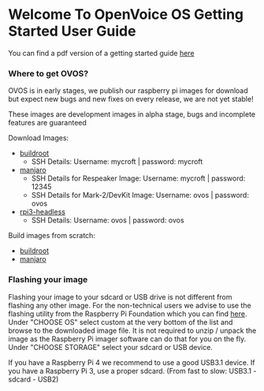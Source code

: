 # Welcome To OpenVoice OS Getting Started User Guide

You can find a pdf version of a getting started guide [here](https://github.com/OpenVoiceOS/ovos_assets/raw/master/printables/device-getting-started-guide.pdf)

### Where to get OVOS?

OVOS is in early stages, we publish our raspberry pi images for download but expect new bugs and new fixes on every release, we are not yet stable!

These images are development images in alpha stage, bugs and incomplete features are guaranteed

Download Images:

- [buildroot](https://drive.google.com/drive/folders/113-zmx6ncoeLNsayseNxoaTlaAk1AfU2)
  - SSH Details: Username: mycroft | password: mycroft
- [manjaro](http://downloads.openvoiceos.com/images/)
  - SSH Details for Respeaker Image: Username: mycroft | password: 12345
  - SSH Details for Mark-2/DevKit Image: Username: ovos | password: ovos
- [rpi3-headless](https://downloads.openvoiceos.com/images/picroft/github/workspace/pi-gen/deploy/)
  - SSH Details: Username: ovos | password: ovos
 
Build images from scratch:

- [buildroot](https://openvoiceos.github.io/community-docs/buildroot/)
- [manjaro](https://openvoiceos.github.io/community-docs/manjaro/)

### Flashing your image

Flashing your image to your sdcard or USB drive is not different from flashing any other image. For the non-technical users we advise to use the flashing utility from the Raspberry Pi Foundation which you can find [here](https://www.raspberrypi.com/software/).
Under "CHOOSE OS" select custom at the very bottom of the list and browse to the downloaded image file. It is not required to unzip / unpack the image as the Raspberry Pi imager software can do that for you on the fly.
Under "CHOOSE STORAGE" select your sdcard or USB device.

If you have a Raspberry Pi 4 we recommend to use a good USB3.1 device. If you have a Raspberry Pi 3, use a proper sdcard. (From fast to slow: USB3.1 - sdcard - USB2)
